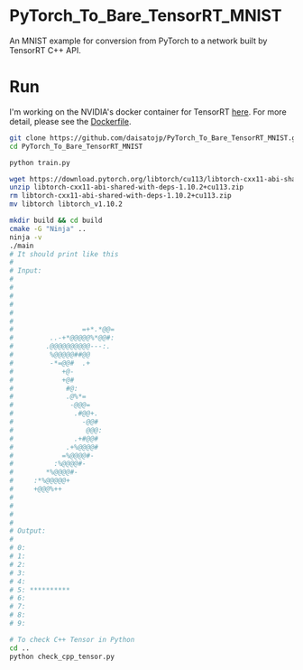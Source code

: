 # PyTorch_To_Bare_TensorRT_MNIST

An MNIST example for conversion from PyTorch to a network built by TensorRT C++ API.

# Run

I'm working on the NVIDIA's docker container for TensorRT [here](https://docs.nvidia.com/deeplearning/tensorrt/container-release-notes/rel_21-09.html). For more detail, please see the [Dockerfile]().

```bash
git clone https://github.com/daisatojp/PyTorch_To_Bare_TensorRT_MNIST.git
cd PyTorch_To_Bare_TensorRT_MNIST

python train.py

wget https://download.pytorch.org/libtorch/cu113/libtorch-cxx11-abi-shared-with-deps-1.10.2%2Bcu113.zip
unzip libtorch-cxx11-abi-shared-with-deps-1.10.2+cu113.zip
rm libtorch-cxx11-abi-shared-with-deps-1.10.2+cu113.zip
mv libtorch libtorch_v1.10.2

mkdir build && cd build
cmake -G "Ninja" ..
ninja -v
./main
# It should print like this
# 
# Input:
# 
#                             
#                             
#                             
#                             
#                             
#                 =+*.*@@=    
#         ..-+*@@@@@%*@@#:    
#        .@@@@@@@@@@---:.     
#         %@@@@@##@@          
#         -*=@@#  .+          
#            +@-              
#            +@#              
#             #@:             
#             .@%*=           
#              -@@@=          
#               .#@@+.        
#                 -@@#        
#                  @@@:       
#               .+#@@#        
#             .+%@@@@#        
#            =%@@@@#-         
#          :%@@@@#-           
#        *%@@@@#-             
#     :*%@@@@@+               
#     +@@@%++                 
#                             
#                             
#                             
# 
# Output:
# 
# 0: 
# 1: 
# 2: 
# 3: 
# 4: 
# 5: **********
# 6: 
# 7: 
# 8: 
# 9: 

# To check C++ Tensor in Python
cd ..
python check_cpp_tensor.py
```
